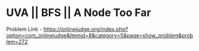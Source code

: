 # UVA || BFS || A Node Too Far
Problem Link - https://onlinejudge.org/index.php?option=com_onlinejudge&Itemid=8&category=5&page=show_problem&problem=272